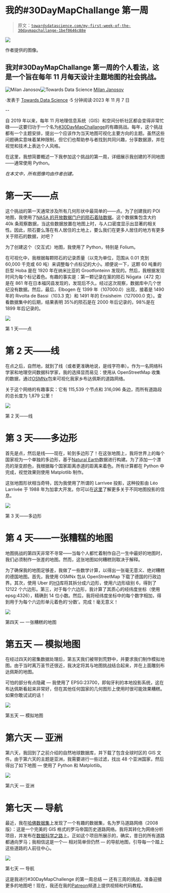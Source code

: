 # 我的#30DayMapChallange 第一周

> 原文：[`towardsdatascience.com/my-first-week-of-the-30daymapchallange-1bef0646c88e`](https://towardsdatascience.com/my-first-week-of-the-30daymapchallange-1bef0646c88e)

![](img/d9f4e2b84a00fc0fbb83821ed61c4183.png)

作者提供的图像。

## 我对#30DayMapChallange 第一周的个人看法，这是一个旨在每年 11 月每天设计主题地图的社会挑战。

[](https://medium.com/@janosovm?source=post_page-----1bef0646c88e--------------------------------)![Milan Janosov](https://medium.com/@janosovm?source=post_page-----1bef0646c88e--------------------------------)[](https://towardsdatascience.com/?source=post_page-----1bef0646c88e--------------------------------)![Towards Data Science](https://towardsdatascience.com/?source=post_page-----1bef0646c88e--------------------------------) [Milan Janosov](https://medium.com/@janosovm?source=post_page-----1bef0646c88e--------------------------------)

·发表于 [Towards Data Science](https://towardsdatascience.com/?source=post_page-----1bef0646c88e--------------------------------) ·5 分钟阅读·2023 年 11 月 7 日

--

自 2019 年以来，每年 11 月地理信息系统（GIS）和空间分析社区都会变得非常忙碌——这要归功于一个名为[#30DayMapChallange](https://30daymapchallenge.com)的有趣挑战。每年，这个挑战都有一个主题安排，提出一个应该作为当天地图可视化主要方向的主题。虽然这些问题确实意味着某种限制，但它们也帮助参与者找到共同兴趣，分享数据源，并在视觉和技术上表达个人风格。

在这里，我想简要概述一下我参加这个挑战的第一周，详细展示我创建的不同地图——通常使用 Python。

*在本文中，所有图像均由作者创建。*

# 第一天——点

这个挑战的第一天通常涉及所有几何形状中最简单的——点。为了创建我的 POI 地图，我使用了[NASA 的开放数据门户的陨石着陆数据](https://lnkd.in/dC-KWjyw)。这个数据集包含大约 40k 条观察数据，当这些数据放置在地图上时，与人口密度显示出显著的相关性。因此，陨石要么落在有人居住的土地上，要么我们在更多人居住的地方有更多关于陨石的数据，对吧？

为了创建这个（交互式）地图，我使用了 Python，特别是 Folium。

在可视化中，我根据每颗陨石的记录质量（以克为单位，范围从 0.01 克到 60,000 千克或 60 吨）来调整每个点标记的大小。顺便说一下，这颗 60 吨重的巨型 Hoba 是在 1920 年在纳米比亚的 Grootfonteinn 发现的。然后，我根据发现时间为每个标记着色。有趣的事实是：第一颗记录在案的陨石 Nōgata（472 克）是在 861 年在日本福冈县发现的，发现后不久。经过这次观察，数据库中几个世纪没有数据。然后，最后，Elbogen 在 1399 年（107000.0）出现，接着是 1490 年的 Rivolta de Bassi（103.3 克）和 1491 年的 Ensisheim（127000.0 克）。查看数据集中的后期，结果表明 35%的陨石是在 2000 年后记录的，98%是在 1899 年后记录的。

![](img/1d7b3c38b5985a4642443e6438874cfb.png)

第 1 天——点

# 第 2 天——线

在点之后，自然地，就到了线（或者更准确地说，是线字符串）。作为一名网络科学家和地理空间数据科学家，我的选择显而易见：使用从 OpenStreetMap 收集的数据，通过[OSMNx](https://osmnx.readthedocs.io/)包来可视化我家乡布达佩斯的道路网络。

关于这个网络的有趣事实：它有 115,539 个节点和 316,096 条边，而所有道路段的总长度为 1,879 公里！

![](img/d9f4e2b84a00fc0fbb83821ed61c4183.png)

第 2 天——线

# 第 3 天——多边形

首先是点，然后是线——现在，轮到多边形了！在这张地图上，我将世界上的每个国家视为一个单独的多边形，基于[Natural Earth](https://www.naturalearthdata.com/downloads/10m-cultural-vectors/)数据进行构建。为了添加一个漂亮的渐变颜色，我根据每个国家距离赤道的距离来着色。所有计算都在 Python 中完成，视觉效果则使用 Matplotlib 制作。

这张地图形状相当奇特，因为我使用了所谓的 Larrivee 投影，这种投影由 Léo Larrivée 于 1988 年为加拿大开发。你可以在[这里](https://medium.com/towards-data-science/the-world-map-with-many-faces-map-projections-f58a210ff2f7)了解更多关于不同地图投影的信息。

![](img/04e4d6e49933ef6ddd963ed976bfffa2.png)

第 3 天——多边形

# 第 4 天——一张糟糕的地图

地图挑战的第四天非常不寻常——当每个人都忙着制作自己一生中最好的地图时，我们必须制作一张差的地图。然而，这张地图如何糟糕则取决于解释。

为了确保我的地图足够差，我做了一些数学计算，以得出一张毫无意义、绝对糟糕的德国地图。首先，我使用 OSMNx 包从 OpenStreetMap 下载了德国的行政边界。其次，使用 Uber 的[H3](https://eng.uber.com/h3/)库将其拆分成六边形，使用六边形级别 6，得到了 12122 个六边形。第三，对于每个六边形，我计算了其质心的经纬度坐标（使用 epsg:4326），精确到 14 位小数。然后，我将经纬度坐标中的每个数字相加，得到用于为每个六边形单元着色的‘分数’。完成！毫无意义！

![](img/ff78469a98ae208ba69be0c704930c71.png)

第四天 — 一张糟糕的地图

# 第五天 — 模拟地图

在经过四天的密集数据处理后，第五天我们被带到荒野中，并要求我们制作模拟地图。由于当时离万圣节还很近，我决定将其与地图挑战结合起来，并在上面雕刻布达佩斯的地图。

可怕的部分有点隐藏 — 我使用了 EPSG:23700，即匈牙利的本地投影系统，这在布达佩斯看起来非常好，但在其他任何国家的几何图形上使用时很可能效果糟糕。如果你敢试试的话！

![](img/fd4eede96884b6a77a6a1025e96e5e30.png)

第五天 — 模拟地图

# 第六天 — 亚洲

第六天，我回到了之前介绍的自然地球数据库，并下载了包含全球时区的 GIS 文件。由于第六天的主题是亚洲，我需要进行一些过滤，找出 48 个亚洲国家，然后得出了如下地图 — 使用了 Python 和 Matplotlib。

![](img/7e29b75af5849fd034909f507a0bbcbd.png)

第六天 — 亚洲

# 第七天 — 导航

最近，我在[哈佛数据集](https://dataverse.harvard.edu/dataset.xhtml?persistentId=doi%3A10.7910%2FDVN%2FTI0KAU+https%3A%2F%2Ftowardsdatascience.com%2Fdo-all-the-roads-lead-to-rome-5b6756ce7d52)上发现了一个有趣的数据集，名为罗马道路网络（2008 版）：这是一个完美的 GIS 格式的罗马帝国历史道路网络。我将其转化为网络分析项目，并发布在[数据科学之路](https://medium.com/towards-data-science/do-all-the-roads-lead-to-rome-5b6756ce7d52)上。正如这个项目所展示的，确实，昔日的所有道路都通向罗马；我相信这是一个— 相对简单但仍然 — 的导航地图，引导每一个踏上这些道路的人前往中心。

![](img/5db9464845a60e2ca10caaf2d2b1b907.png)

第七天 — 导航

这是我进行#30DayMapChallenge 的第一周总结 — 还有三周的挑战，准备迎接更多的地图吧！现在，我还在我的[Patreon](https://www.patreon.com/milanjanosov)频道上提供视频和代码教程。
